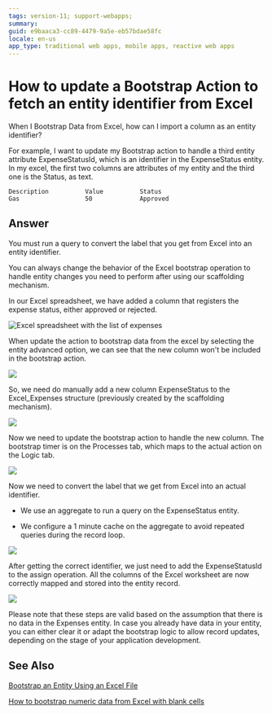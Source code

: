 ```yaml
---
tags: version-11; support-webapps;
summary: 
guid: e9baaca3-cc89-4479-9a5e-eb57bdae58fc
locale: en-us
app_type: traditional web apps, mobile apps, reactive web apps
---
```


# How to update a Bootstrap Action to fetch an entity identifier from Excel

When I Bootstrap Data from Excel, how can I import a column as an entity identifier?

For example, I want to update my Bootstrap action to handle a third entity attribute ExpenseStatusId, which is an identifier in the ExpenseStatus entity. In my excel, the first two columns are attributes of my entity and the third one is the Status, as text.

```
Description          Value          Status
Gas                  50             Approved
```

## Answer

You must run a query to convert the label that you get from Excel into an entity identifier.

You can always change the behavior of the Excel bootstrap operation to handle entity changes you need to perform after using our scaffolding mechanism.

In our Excel spreadsheet, we have added a column that registers the expense status, either approved or rejected.

![Excel spreadsheet with the list of expenses](images/expenses-excel.png)

When update the action to bootstrap data from the excel by selecting the entity advanced option, we can see that the new column won't be included in the bootstrap action. 

![](images/entity-update-bootstrap.png)

So, we need do manually add a new column ExpenseStatus to the Excel_Expenses structure (previously created by the scaffolding mechanism).

![](images/expense-excel-structure.png)

Now we need to update the bootstrap action to handle the new column. The bootstrap timer is on the Processes tab, which maps to the actual action on the Logic tab.

![](images/timer-action.png?width=600)

Now we need to convert the label that we get from Excel into an actual identifier.

* We use an aggregate to run a query on the ExpenseStatus entity.

* We configure a 1 minute cache on the aggregate to avoid repeated queries during the record loop.

![](images/expense-status-by-label.png)

After getting the correct identifier, we just need to add the ExpenseStatusId to the assign operation. All the columns of the Excel worksheet are now correctly mapped and stored into the entity record.

![](images/expense-record-assign.png)

<div class="info" markdown="1">

Please note that these steps are valid based on the assumption that there is no data in the Expenses entity. 
In case you already have data in your entity, you can either clear it or adapt the bootstrap logic to allow record updates, depending on the stage of your application development.

</div>

## See Also

[Bootstrap an Entity Using an Excel File](https://success.outsystems.com/Documentation/11/Developing_an_Application/Use_Data/Bootstrap_an_Entity_Using_an_Excel_File)

[How to bootstrap numeric data from Excel with blank cells](https://success.outsystems.com/Documentation/Development_FAQs/How_to_bootstrap_numeric_data_from_Excel_with_blank_cells)
